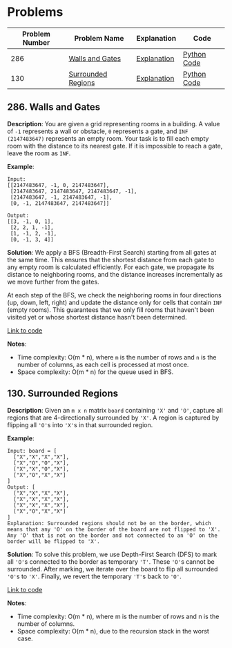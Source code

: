 # Problems

| Problem Number | Problem Name | Explanation | Code |
|----------------|----------------------------------|----------------------------------|----------------------------------|
| 286  | [Walls and Gates](#286-walls-and-gates) | [Explanation](#286-walls-and-gates) | [Python Code](./286_walls_and_gates.py) |
| 130  | [Surrounded Regions](#130-surrounded-regions) | [Explanation](#130-surrounded-regions) | [Python Code](./130_surrounded_regions.py) |

## 286. Walls and Gates

**Description**:
You are given a grid representing rooms in a building. A value of `-1` represents a wall or obstacle, `0` represents a gate, and `INF (2147483647)` represents an empty room. Your task is to fill each empty room with the distance to its nearest gate. If it is impossible to reach a gate, leave the room as `INF`.

**Example**:
```plaintext
Input:
[[2147483647, -1, 0, 2147483647],
 [2147483647, 2147483647, 2147483647, -1],
 [2147483647, -1, 2147483647, -1],
 [0, -1, 2147483647, 2147483647]]

Output:
[[3, -1, 0, 1],
 [2, 2, 1, -1],
 [1, -1, 2, -1],
 [0, -1, 3, 4]]
```

**Solution**:
We apply a BFS (Breadth-First Search) starting from all gates at the same time. This ensures that the shortest distance from each gate to any empty room is calculated efficiently. For each gate, we propagate its distance to neighboring rooms, and the distance increases incrementally as we move further from the gates.

At each step of the BFS, we check the neighboring rooms in four directions (up, down, left, right) and update the distance only for cells that contain `INF` (empty rooms). This guarantees that we only fill rooms that haven't been visited yet or whose shortest distance hasn't been determined.

[Link to code](./286_walls_and_gates.py)

**Notes**:
- Time complexity: O(m * n), where `m` is the number of rows and `n` is the number of columns, as each cell is processed at most once.
- Space complexity: O(m * n) for the queue used in BFS.

## 130. Surrounded Regions

**Description**:
Given an `m x n` matrix `board` containing `'X'` and `'O'`, capture all regions that are 4-directionally surrounded by `'X'`. A region is captured by flipping all `'O'`s into `'X'`s in that surrounded region.

**Example**:
```plaintext
Input: board = [
  ["X","X","X","X"],
  ["X","O","O","X"],
  ["X","X","O","X"],
  ["X","O","X","X"]
]
Output: [
  ["X","X","X","X"],
  ["X","X","X","X"],
  ["X","X","X","X"],
  ["X","O","X","X"]
]
Explanation: Surrounded regions should not be on the border, which means that any 'O' on the border of the board are not flipped to 'X'. Any 'O' that is not on the border and not connected to an 'O' on the border will be flipped to 'X'.
```

**Solution**:
To solve this problem, we use Depth-First Search (DFS) to mark all `'O'`s connected to the border as temporary `'T'`. These `'O'`s cannot be surrounded. After marking, we iterate over the board to flip all surrounded `'O'`s to `'X'`. Finally, we revert the temporary `'T'`s back to `'O'`.

[Link to code](./130_surrounded_regions.py)

**Notes**:
- Time complexity: O(m * n), where m is the number of rows and n is the number of columns.
- Space complexity: O(m * n), due to the recursion stack in the worst case.
